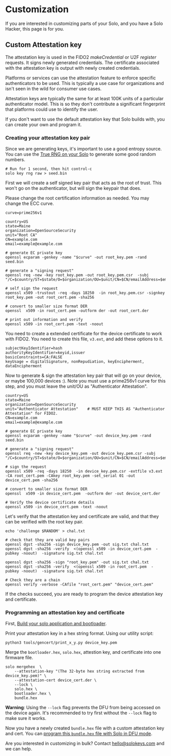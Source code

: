 # Customization

If you are interested in customizing parts of your Solo, and you have a Solo Hacker, this page is for you.

## Custom Attestation key

The attestation key is used in the FIDO2 *makeCredential* or U2F *register* requests.  It signs
newly generated credentials.  The certificate associated with the attestation key is output with newly created credentials.

Platforms or services can use the attestation feature to enforce specific authenticators to be used.
This is typically a use case for organizations and isn't seen in the wild for consumer use cases.

Attestation keys are typically the same for at least 100K units of a particular authenticator model.
This is so they don't contribute a significant fingerprint that platforms could use to identify the user.

If you don't want to use the default attestation key that Solo builds with, you can create your own
and program it.

### Creating your attestation key pair

Since we are generating keys, it's important to use a good entropy source.
You can use the [True RNG on your Solo](/solo/solo-extras) to generate some good random numbers.

```
# Run for 1 second, then hit control-c
solo key rng raw > seed.bin
```

First we will create a self signed key pair that acts as the root of trust.  This
won't go on the authenticator, but will sign the keypair that does.

Please change the root certification information as needed.  You may change the ECC curve.

```
curve=prime256v1

country=US
state=Maine
organization=OpenSourceSecurity
unit="Root CA"
CN=example.com
email=example@example.com

# generate EC private key
openssl ecparam -genkey -name "$curve" -out root_key.pem -rand seed.bin

# generate a "signing request"
openssl req -new -key root_key.pem -out root_key.pem.csr  -subj "/C=$country/ST=$state/O=$organization/OU=$unit/CN=$CN/emailAddress=$email"

# self sign the request
openssl x509 -trustout -req -days 18250  -in root_key.pem.csr -signkey root_key.pem -out root_cert.pem -sha256

# convert to smaller size format DER
openssl  x509 -in root_cert.pem -outform der -out root_cert.der

# print out information and verify
openssl x509 -in root_cert.pem -text -noout
```

You need to create a extended certificate for the device certificate to work with FIDO2.  You need to create this
file, `v3.ext`, and add these options to it.

```
subjectKeyIdentifier=hash
authorityKeyIdentifier=keyid,issuer
basicConstraints=CA:FALSE
keyUsage = digitalSignature, nonRepudiation, keyEncipherment, dataEncipherment
```

Now to generate & sign the attestation key pair that will go on your device, or maybe 100,000 devices :).
Note you must use a prime256v1 curve for this step, and you must leave the unit/OU as "Authenticator Attestation".

```
country=US
state=Maine
organization=OpenSourceSecurity
unit="Authenticator Attestation"    # MUST KEEP THIS AS "Authenticator Attestation" for FIDO2.
CN=example.com
email=example@example.com

# generate EC private key
openssl ecparam -genkey -name "$curve" -out device_key.pem -rand seed.bin

# generate a "signing request"
openssl req -new -key device_key.pem -out device_key.pem.csr -subj "/C=$country/ST=$state/O=$organization/OU=$unit/CN=$CN/emailAddress=$email"

# sign the request
openssl x509 -req -days 18250  -in device_key.pem.csr -extfile v3.ext -CA root_cert.pem -CAkey root_key.pem -set_serial 01 -out device_cert.pem -sha256

# convert to smaller size format DER
openssl  x509 -in device_cert.pem  -outform der -out device_cert.der

# Verify the device certificate details
openssl x509 -in device_cert.pem -text -noout
```

Let's verify that the attestation key and certificate are valid, and that they can be verified with the root key pair.

```
echo 'challenge $RANDOM' > chal.txt

# check that they are valid key pairs
openssl dgst -sha256 -sign device_key.pem -out sig.txt chal.txt
openssl dgst -sha256 -verify  <(openssl x509 -in device_cert.pem  -pubkey -noout)  -signature sig.txt chal.txt

openssl dgst -sha256 -sign "root_key.pem" -out sig.txt chal.txt
openssl dgst -sha256 -verify  <(openssl x509 -in root_cert.pem  -pubkey -noout)  -signature sig.txt chal.txt

# Check they are a chain
openssl verify -verbose -CAfile "root_cert.pem" "device_cert.pem"
```

If the checks succeed, you are ready to program the device attestation key and certificate.

### Programming an attestation key and certificate

First, [Build your solo application and bootloader](/solo/building).

Print your attestation key in a hex string format.  Using our utility script:

```
python3 tools/gencert/print_x_y.py device_key.pem
```

Merge the `bootloader.hex`, `solo.hex`, attestion key, and certificate into one firmware file.

```
solo mergehex  \
    --attestation-key "(The 32-byte hex string extracted from device_key.pem)" \
    --attestation-cert device_cert.der \
    --lock \
    solo.hex \
    bootloader.hex \
    bundle.hex
```

**Warning**: Using the `--lock` flag prevents the DFU from being accessed on the device again.  It's recommended to try first without the `--lock` flag to make sure it works.

Now you have a newly created `bundle.hex` file with a custom attestation key and cert.  You can [program this `bundle.hex` file
with Solo in DFU mode](/solo/programming#procedure).

Are you interested in customizing in bulk?  Contact hello@solokeys.com and we can help.
